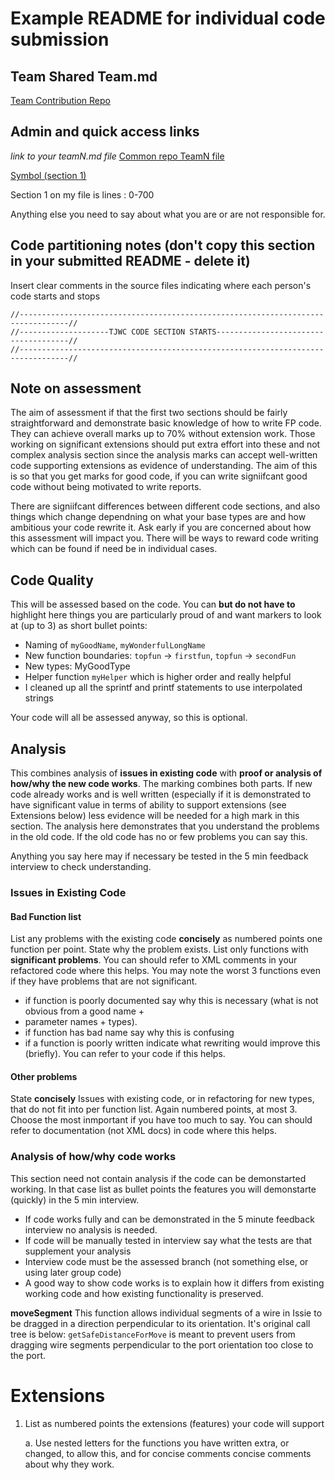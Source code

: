 # Example README for individual code submission

## Team Shared Team.md

[Team Contribution Repo](https://github.com/sts219/HLP_Project)


## Admin and quick access links

*link to your teamN.md file*
[Common repo TeamN file](https://github.com/sts219/hlp22docs/blob/main/Team9.md)

[Symbol (section 1)](src/renderer/drawblock/Symbol.fs)

Section 1 on my file is lines : 0-700

Anything else you need to say about what you are or are not responsible for.

## Code partitioning notes (don't copy this section in your submitted README - delete it)

Insert clear comments in the source files indicating where each person's code starts and stops

```
//---------------------------------------------------------------------------------//
//--------------------TJWC CODE SECTION STARTS-------------------------------------//
//---------------------------------------------------------------------------------//
```

## Note on assessment

The aim of assessment if that the first two sections should be fairly straightforward and demonstrate basic knowledge
of how to write FP code. They can achieve overall marks up to 70% without extension work. Those working on 
significant  extensions should put extra effort into these and not complex analysis section since the 
analysis marks can accept well-written code supporting extensions as evidence of understanding. 
The aim of this is so that you get marks for good code, 
if you can write signiifcant good code without being motivated to write reports.

There are signiifcant differences between different code sections, and also things which 
change dependning on what your base types are and how ambitious your code rewrite it. Ask early
if you are concerned about how this assessment will impact you. There will be ways to reward code 
writing which can be found if need be in individual cases.

## Code Quality

This will be assessed based on the code. You can **but do not have to** highlight here things you are particularly proud of and want markers to look at (up to 3) as short bullet points:

* Naming of `myGoodName`, `myWonderfulLongName`
* New function boundaries: `topfun` -> `firstfun`, `topfun` -> `secondFun`
* New types: MyGoodType
* Helper function `myHelper` which is higher order and really helpful
* I cleaned up all the sprintf and printf statements to use interpolated strings

Your code will all be assessed anyway, so this is optional.

## Analysis

This combines analysis of **issues in existing code** with **proof or analysis of how/why the new code works**. 
The marking combines both parts. If new code already works and is well written (especially if it is 
demonstrated to have significant value in terms of ability to support extensions (see Extensions below)
less evidence will be needed for a high mark in this section.
The analysis here demonstrates that you understand the problems in the old code. 
If the old code has no or few problems you can say this.

Anything you say here may if necessary be tested in the 5 min feedback interview to check understanding.

### Issues in Existing Code

#### Bad Function list

List any problems with the existing code **concisely**  as numbered points one function per point. State why
the problem exists. List only functions with **significant problems**. You can should refer to XML comments 
in your refactored code where this helps. You may note the worst 3 functions even if they have problems that are not
significant.

* if function is poorly documented say why this is necessary (what is not obvious from a good name + 
* parameter names + types).
* if function has bad name say why this is confusing
* if a function is poorly written indicate what rewriting would improve this (briefly). You can 
refer to your code if this helps.

#### Other problems

State **concisely** Issues with existing code, or in refactoring for new types, that do not fit into per function list. 
Again numbered points, at most 3. Choose the most inmportant if you have too much to say. You can should
refer to documentation (not XML docs) in code where this helps.

### Analysis of how/why code works

This section need not contain analysis if the code can be demonstarted working. In 
that case list as bullet points the features you will demonstarte (quickly) in the 5 min
interview.

* If code works fully and can be demonstrated in the 5 minute feedback interview no analysis is needed. 
* If code will be manually tested in interview say what the tests are that supplement your analysis
* Interview code must be the assessed branch (not something else, or using later group code)
* A good way to show code works is to explain how it differs from existing working code and how existing
functionality is preserved.

**moveSegment**
This function allows individual segments of a wire in Issie to be dragged in a direction perpendicular to its orientation. It's original call tree is below:
`getSafeDistanceForMove` is meant to prevent users from dragging wire segments perpendicular to the port orientation too close to the port.

# Extensions

1.  List as numbered points the extensions (features) your code will support

     a. Use nested letters for the functions you have written extra, 
     or changed, to allow this, and for concise comments concise comments about why they work.



